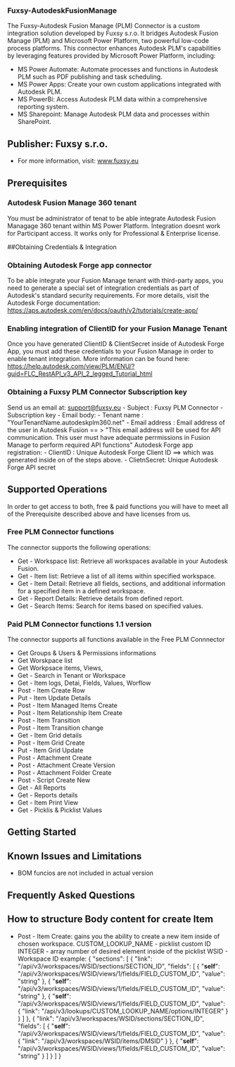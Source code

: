 ### Fuxsy-AutodeskFusionManage
The Fuxsy-Autodesk Fusion Manage (PLM) Connector is a custom integration solution developed by Fuxsy s.r.o. It bridges Autodesk Fusion Manage (PLM) and Microsoft Power Platform, two powerful low-code process platforms.
This connector enhances Autodesk PLM's capabilities by leveraging features provided by Microsoft Power Platform, including:
* MS Power Automate: Automate processes and functions in Autodesk PLM such as PDF publishing and task scheduling.
* MS Power Apps: Create your own custom applications integrated with Autodesk PLM.
* MS PowerBi: Access Autodesk PLM data within a comprehensive reporting system.
* MS Sharepoint: Manage Autodesk PLM data and processes within SharePoint.

## Publisher: Fuxsy s.r.o.
* For more information, visit: www.fuxsy.eu

## Prerequisites
### Autodesk Fusion Manage 360 tenant
You must be administrator of tenat to be able integrate Autodesk Fusion Managage 360 tenant within MS Power Platform. 
Integration doesnt work for Participant access. It works only for Professional & Enterprise license.

##Obtaining Credentials & Integration
### Obtaining Autodesk Forge app connector 
To be able integrate your Fusion Manage tenant with third-party apps, you need to generate a special set of integration credentials as part of Autodesk's standard security requirements.
For more details, visit the Autodesk Forge documentation: https://aps.autodesk.com/en/docs/oauth/v2/tutorials/create-app/

### Enabling integration of ClientID for your Fusion Manage Tenant
Once you have generated ClientID & ClientSecret inside of Autodesk Forge App, you must add these credentials to your Fusion Manage in order to enable tenant integration.
More information can be found here: https://help.autodesk.com/view/PLM/ENU/?guid=FLC_RestAPI_v3_API_2_legged_Tutorial_html

### Obtaining a Fuxsy PLM Connector Subscription key
Send us an email at: support@fuxsy.eu
	- Subject : Fuxsy PLM Connector - Subscription key
	- Email body:
			- Tenant name : "YourTenantName.autodeskplm360.net"
			- Email address : Email address of the user in Autodesk Fusion == > "This email address will be used for API communication. This user must have adequate perrmissions in Fusion Manage to perform required API functions"
      Autodesk Forge app registration:
			- ClientID : Unique Autodesk Forge Client ID ==> which was generated inside on of the steps above. 
			- ClietnSecret: Unique Autodesk Forge API secret 

## Supported Operations
In order to get access to both, free & paid functions you will have to meet all of the Prerequisite described above and have licenses from us.

### Free PLM Connector functions
The connector supports the following operations:
* Get - Workspace list: Retrieve all workspaces available in your Autodesk Fusion.
* Get - Item list: Retrieve a list of all items within specified workspace.
* Get - Item Detail: Retrieve all fields, sections, and additional information for a specified item in a defined workspace.
* Get - Report Details: Retrieve details from defined report.
* Get - Search Items: Search for items based on specified values.

### Paid PLM Connector functions 1.1 version
The connector supports all functions available in the Free PLM Connnector

* Get Groups & Users & Permissions informations
* Get Worskpace list
* Get Workpsace items, Views,
* Get - Search in Tenant or Workspace
* Get - Item logs, Detai, Fields, Values, Worflow
* Post - Item Create Row
* Put -  Item Update Details
* Post - Item Managed Items Create
* Post - Item Relationship Item Create
* Post - Item Transition
* Post - Item Transition change
* Get - Item Grid details
* Post - Item Grid Create
* Put - Item Grid Update
* Post - Attachment Create
* Post - Attachment Create Version
* Post - Attachment Folder Create
* Post - Script Create New
* Get - All Reports
* Get - Reports details
* Get - Item Print View
* Get - Picklis & Picklist Values

## Getting Started

## Known Issues and Limitations
* BOM funcios are not included in actual version

## Frequently Asked Questions

## How to structure Body content for create Item 
* Post - Item Create: gains you the ability to create a new item inside of chosen workspace.
CUSTOM_LOOKUP_NAME - picklist custom ID
INTEGER - array number of desired element inside of the picklist
WSID - Workspace ID
example:
{
  "sections": [
    {
      "link": "/api/v3/workspaces/WSID/sections/SECTION_ID",
      "fields": [
        {
          "__self__": "/api/v3/workspaces/WSID/views/1/fields/FIELD_CUSTOM_ID",
          "value": "string"
        },
        {
          "__self__": "/api/v3/workspaces/WSID/views/1/fields/FIELD_CUSTOM_ID",
          "value": "string"
        },
        {
          "__self__": "/api/v3/workspaces/WSID/views/1/fields/FIELD_CUSTOM_ID",
          "value": {
            "link": "/api/v3/lookups/CUSTOM_LOOKUP_NAME/options/INTEGER"
          }
        }
      ]
    },
    {
      "link": "/api/v3/workspaces/WSID/sections/SECTION_ID",
      "fields": [
        {
          "__self__": "/api/v3/workspaces/WSID/views/1/fields/FIELD_CUSTOM_ID",
          "value": {
            "link": "/api/v3/workspaces/WSID/items/DMSID"
          }
        },
        {
          "__self__": "/api/v3/workspaces/WSID/views/1/fields/FIELD_CUSTOM_ID",
          "value": "string"
        }
      ]
    }
  ]
}

